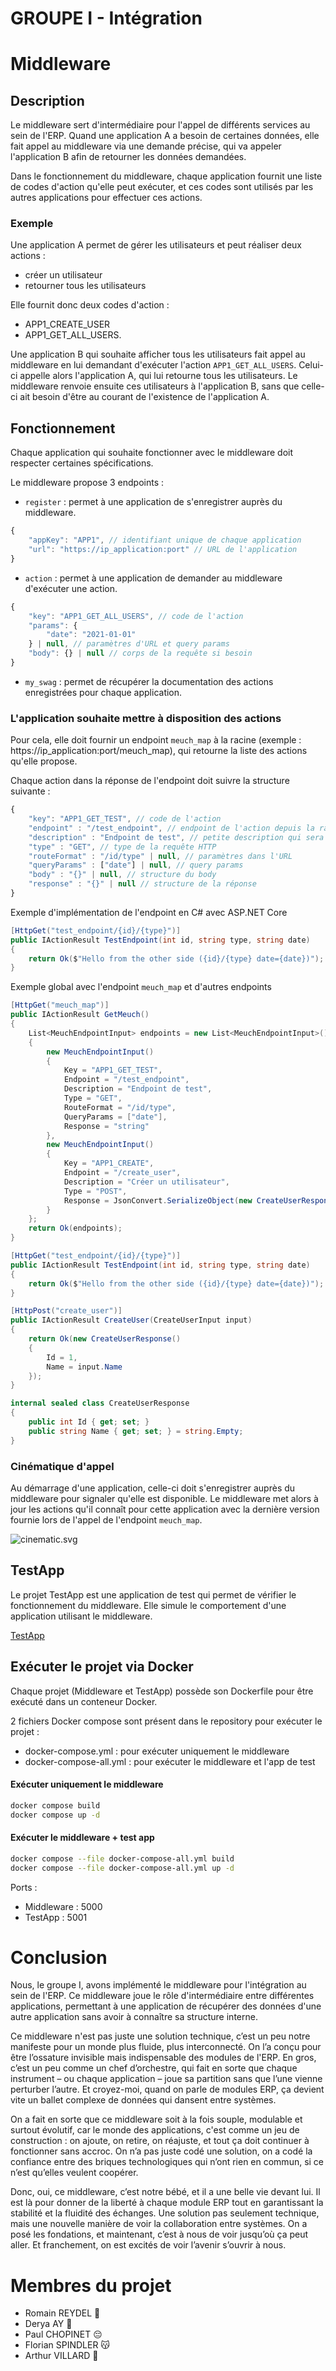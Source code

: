 # GROUPE I - Intégration

# Middleware

## Description
Le middleware sert d'intermédiaire pour l'appel de différents services au sein de l'ERP. Quand une application A a 
besoin de certaines données, elle fait appel au middleware via une demande précise, qui va appeler l'application B afin 
de retourner les données demandées.

Dans le fonctionnement du middleware, chaque application fournit une liste de codes d'action qu'elle peut exécuter, et 
ces codes sont utilisés par les autres applications pour effectuer ces actions.

### Exemple
Une application A permet de gérer les utilisateurs et peut réaliser deux actions :
- créer un utilisateur 
- retourner tous les utilisateurs

Elle fournit donc deux codes d'action :
- APP1_CREATE_USER
- APP1_GET_ALL_USERS.

Une application B qui souhaite afficher tous les utilisateurs fait appel au middleware en lui demandant d'exécuter 
l'action `APP1_GET_ALL_USERS`. Celui-ci appelle alors l'application A, qui lui retourne tous les utilisateurs. Le 
middleware renvoie ensuite ces utilisateurs à l'application B, sans que celle-ci ait besoin d'être au courant de 
l'existence de l'application A.


## Fonctionnement

Chaque application qui souhaite fonctionner avec le middleware doit respecter certaines spécifications.

Le middleware propose 3 endpoints :

- `register` : permet à une application de s'enregistrer auprès du middleware.
```js
{
    "appKey": "APP1", // identifiant unique de chaque application
    "url": "https://ip_application:port" // URL de l'application
}
```

- `action` : permet à une application de demander au middleware d'exécuter une action.
```js
{
    "key": "APP1_GET_ALL_USERS", // code de l'action
    "params": {
        "date": "2021-01-01"
    } | null, // paramètres d'URL et query params
    "body": {} | null // corps de la requête si besoin
}
```

- `my_swag` : permet de récupérer la documentation des actions enregistrées pour chaque application.


### L'application souhaite mettre à disposition des actions
Pour cela, elle doit fournir un endpoint `meuch_map` à la racine (exemple : https://ip_application:port/meuch_map), qui 
retourne la liste des actions qu'elle propose.

Chaque action dans la réponse de l'endpoint doit suivre la structure suivante :
```js
{
    "key": "APP1_GET_TEST", // code de l'action
    "endpoint" : "/test_endpoint", // endpoint de l'action depuis la racine
    "description" : "Endpoint de test", // petite description qui sera utilisée pour la documentation
    "type" : "GET", // type de la requête HTTP
    "routeFormat" : "/id/type" | null, // paramètres dans l'URL
    "queryParams" : ["date"] | null, // query params
    "body" : "{}" | null, // structure du body
    "response" : "{}" | null // structure de la réponse
}
```

Exemple d'implémentation de l'endpoint en C# avec ASP.NET Core
```csharp
[HttpGet("test_endpoint/{id}/{type}")]
public IActionResult TestEndpoint(int id, string type, string date)
{
    return Ok($"Hello from the other side ({id}/{type} date={date})");
}
```

Exemple global avec l'endpoint `meuch_map` et d'autres endpoints
```csharp
[HttpGet("meuch_map")]
public IActionResult GetMeuch()
{
    List<MeuchEndpointInput> endpoints = new List<MeuchEndpointInput>()
    {
        new MeuchEndpointInput()
        {
            Key = "APP1_GET_TEST",
            Endpoint = "/test_endpoint",
            Description = "Endpoint de test",
            Type = "GET",
            RouteFormat = "/id/type",
            QueryParams = ["date"],
            Response = "string"
        },
        new MeuchEndpointInput()
        {
            Key = "APP1_CREATE",
            Endpoint = "/create_user",
            Description = "Créer un utilisateur",
            Type = "POST",
            Response = JsonConvert.SerializeObject(new CreateUserResponse(), Formatting.Indented),
        }
    };
    return Ok(endpoints);
}

[HttpGet("test_endpoint/{id}/{type}")]
public IActionResult TestEndpoint(int id, string type, string date)
{
    return Ok($"Hello from the other side ({id}/{type} date={date})");
}

[HttpPost("create_user")]
public IActionResult CreateUser(CreateUserInput input)
{
    return Ok(new CreateUserResponse()
    {
        Id = 1,
        Name = input.Name
    });    
}

internal sealed class CreateUserResponse
{
    public int Id { get; set; }
    public string Name { get; set; } = string.Empty;
}
```

### Cinématique d'appel

Au démarrage d'une application, celle-ci doit s'enregistrer auprès du middleware pour signaler qu'elle est disponible.
Le middleware met alors à jour les actions qu'il connaît pour cette application avec la dernière version fournie lors 
de l'appel de l'endpoint `meuch_map`.

![cinematic.svg](img/cinematic.svg)

## TestApp

Le projet TestApp est une application de test qui permet de vérifier le fonctionnement du middleware. Elle simule le 
comportement d'une application utilisant le middleware.

[TestApp](src/Middleware.TestApp)

## Exécuter le projet via Docker

Chaque projet (Middleware et TestApp) possède son Dockerfile pour être exécuté dans un conteneur Docker.

2 fichiers Docker compose sont présent dans le repository pour exécuter le projet :
- docker-compose.yml : pour exécuter uniquement le middleware
- docker-compose-all.yml : pour exécuter le middleware et l'app de test

#### Exécuter uniquement le middleware
```bash
docker compose build
docker compose up -d
```

#### Exécuter le middleware + test app
```bash
docker compose --file docker-compose-all.yml build
docker compose --file docker-compose-all.yml up -d
```

Ports :
- Middleware : 5000
- TestApp : 5001



# Conclusion
 Nous, le groupe I, avons implémenté le middleware pour l'intégration au sein de l'ERP. Ce middleware joue le rôle d'intermédiaire entre différentes applications, permettant à une application de récupérer des données d'une autre application sans avoir à connaître sa structure interne.

 Ce middleware n'est pas juste une solution technique, c’est un peu notre manifeste pour un monde plus fluide, plus interconnecté. On l’a conçu pour être l’ossature invisible mais indispensable des modules de l'ERP. En gros, c’est un peu comme un chef d’orchestre, qui fait en sorte que chaque instrument – ou chaque application – joue sa partition sans que l’une vienne perturber l’autre. Et croyez-moi, quand on parle de modules ERP, ça devient vite un ballet complexe de données qui dansent entre systèmes.

 On a fait en sorte que ce middleware soit à la fois souple, modulable et surtout évolutif, car le monde des applications, c'est comme un jeu de construction : on ajoute, on retire, on réajuste, et tout ça doit continuer à fonctionner sans accroc. On n’a pas juste codé une solution, on a codé la confiance entre des briques technologiques qui n’ont rien en commun, si ce n’est qu’elles veulent coopérer.

 Donc, oui, ce middleware, c’est notre bébé, et il a une belle vie devant lui. Il est là pour donner de la liberté à chaque module ERP tout en garantissant la stabilité et la fluidité des échanges. Une solution pas seulement technique, mais une nouvelle manière de voir la collaboration entre systèmes. On a posé les fondations, et maintenant, c’est à nous de voir jusqu’où ça peut aller. Et franchement, on est excités de voir l’avenir s’ouvrir à nous.


# Membres du projet
- Romain REYDEL 👑
- Derya AY 💫
- Paul CHOPINET 😔
- Florian SPINDLER 😽
- Arthur VILLARD 🏐
